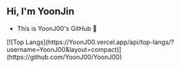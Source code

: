 ## Hi, I'm YoonJin
<ul>
 <li>This is YoonJ00's GitHub 👀</li>
</ul>
[![Top Langs](https://YoonJ00.vercel.app/api/top-langs/?username=YoonJ00&layout=compact)](https://github.com/YoonJ00/YoonJ00)
<!--
**YoonJ00/YoonJ00** is a ✨ _special_ ✨ repository because its `README.md` (this file) appears on your GitHub profile.

Here are some ideas to get you started:

- 🔭 I’m currently working on ...
- 🌱 I’m currently learning ...
- 👯 I’m looking to collaborate on ...
- 🤔 I’m looking for help with ...
- 💬 Ask me about ...
- 📫 How to reach me: ...
- 😄 Pronouns: ...
- ⚡ Fun fact: ...
-->
